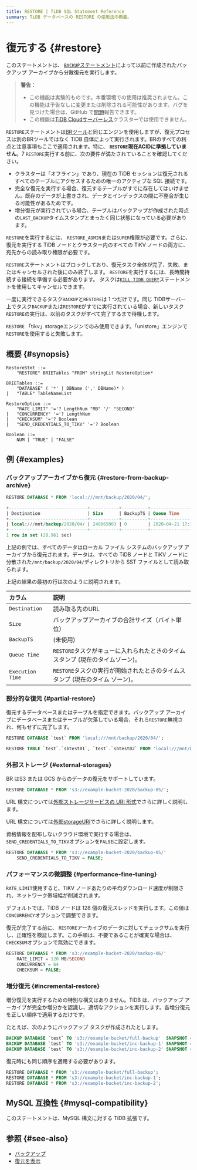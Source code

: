 ```yaml
---
title: RESTORE | TiDB SQL Statement Reference
summary: TiDB データベースの RESTORE の使用法の概要。
---
```


# 復元する {#restore}

このステートメントは、 [`BACKUP`ステートメント](/sql-statements/sql-statement-backup.md)によって以前に作成されたバックアップ アーカイブから分散復元を実行します。

> **警告：**
>
> -   この機能は実験的ものです。本番環境での使用は推奨されません。この機能は予告なしに変更または削除される可能性があります。バグを見つけた場合は、GitHub で[問題](https://github.com/pingcap/tidb/issues)報告できます。
> -   この機能は[TiDB Cloudサーバーレス](https://docs.pingcap.com/tidbcloud/select-cluster-tier#tidb-cloud-serverless)クラスターでは使用できません。

`RESTORE`ステートメントは[BRツール](https://docs.pingcap.com/tidb/stable/backup-and-restore-overview)と同じエンジンを使用しますが、復元プロセスは別のBRツールではなく TiDB 自体によって実行されます。BRのすべての利点と注意事項もここで適用されます。特に、 **`RESTORE`現在ACIDに準拠していません**。7 `RESTORE`実行する前に、次の要件が満たされていることを確認してください。

-   クラスターは「オフライン」であり、現在の TiDB セッションは復元されるすべてのテーブルにアクセスするための唯一のアクティブな SQL 接続です。
-   完全な復元を実行する場合、復元するテーブルがすでに存在してはいけません。既存のデータが上書きされ、データとインデックスの間に不整合が生じる可能性があるためです。
-   増分復元が実行されている場合、テーブルはバックアップが作成された時点の`LAST_BACKUP`タイムスタンプとまったく同じ状態になっている必要があります。

`RESTORE`を実行するには、 `RESTORE_ADMIN`または`SUPER`権限が必要です。さらに、復元を実行する TiDB ノードとクラスター内のすべての TiKV ノードの両方に、宛先からの読み取り権限が必要です。

`RESTORE`ステートメントはブロックしており、復元タスク全体が完了、失敗、またはキャンセルされた後にのみ終了します。 `RESTORE`を実行するには、長時間持続する接続を準備する必要があります。 タスクは[`KILL TIDB QUERY`](/sql-statements/sql-statement-kill.md)ステートメントを使用してキャンセルできます。

一度に実行できるタスク`BACKUP`と`RESTORE`は 1 つだけです。同じ TiDBサーバー上でタスク`BACKUP`または`RESTORE`がすでに実行されている場合、新しいタスク`RESTORE`の実行は、以前のタスクがすべて完了するまで待機します。

`RESTORE` 「tikv」storageエンジンでのみ使用できます。「unistore」エンジンで`RESTORE`を使用すると失敗します。

## 概要 {#synopsis}

```ebnf+diagram
RestoreStmt ::=
    "RESTORE" BRIETables "FROM" stringLit RestoreOption*

BRIETables ::=
    "DATABASE" ( '*' | DBName (',' DBName)* )
|   "TABLE" TableNameList

RestoreOption ::=
    "RATE_LIMIT" '='? LengthNum "MB" '/' "SECOND"
|   "CONCURRENCY" '='? LengthNum
|   "CHECKSUM" '='? Boolean
|   "SEND_CREDENTIALS_TO_TIKV" '='? Boolean

Boolean ::=
    NUM | "TRUE" | "FALSE"
```

## 例 {#examples}

### バックアップアーカイブから復元 {#restore-from-backup-archive}

```sql
RESTORE DATABASE * FROM 'local:///mnt/backup/2020/04/';
```

```sql
+------------------------------+-----------+----------+---------------------+---------------------+
| Destination                  | Size      | BackupTS | Queue Time          | Execution Time      |
+------------------------------+-----------+----------+---------------------+---------------------+
| local:///mnt/backup/2020/04/ | 248665063 | 0        | 2020-04-21 17:16:55 | 2020-04-21 17:16:55 |
+------------------------------+-----------+----------+---------------------+---------------------+
1 row in set (28.961 sec)
```

上記の例では、すべてのデータはローカル ファイル システムのバックアップ アーカイブから復元されます。データは、すべての TiDB ノードと TiKV ノードに分散された`/mnt/backup/2020/04/`ディレクトリから SST ファイルとして読み取られます。

上記の結果の最初の行は次のように説明されます。

| カラム              | 説明                                            |
| :--------------- | :-------------------------------------------- |
| `Destination`    | 読み取る先のURL                                     |
| `Size`           | バックアップアーカイブの合計サイズ（バイト単位）                      |
| `BackupTS`       | (未使用)                                         |
| `Queue Time`     | `RESTORE`タスクがキューに入れられたときのタイムスタンプ (現在のタイムゾーン)。 |
| `Execution Time` | `RESTORE`タスクの実行が開始されたときのタイムスタンプ (現在のタイム ゾーン)。 |

### 部分的な復元 {#partial-restore}

復元するデータベースまたはテーブルを指定できます。バックアップ アーカイブにデータベースまたはテーブルが欠落している場合、それら`RESTORE`無視され、何もせずに完了します。

```sql
RESTORE DATABASE `test` FROM 'local:///mnt/backup/2020/04/';
```

```sql
RESTORE TABLE `test`.`sbtest01`, `test`.`sbtest02` FROM 'local:///mnt/backup/2020/04/';
```

### 外部ストレージ {#external-storages}

BR はS3 または GCS からのデータの復元をサポートしています。

```sql
RESTORE DATABASE * FROM 's3://example-bucket-2020/backup-05/';
```

<CustomContent platform="tidb">

URL 構文については[外部ストレージサービスの URI 形式](/external-storage-uri.md)でさらに詳しく説明します。

</CustomContent>

<CustomContent platform="tidb-cloud">

URL 構文については[外部storageURI](https://docs.pingcap.com/tidb/stable/external-storage-uri)でさらに詳しく説明します。

</CustomContent>

資格情報を配布しないクラウド環境で実行する場合は、 `SEND_CREDENTIALS_TO_TIKV`オプションを`FALSE`に設定します。

```sql
RESTORE DATABASE * FROM 's3://example-bucket-2020/backup-05/'
    SEND_CREDENTIALS_TO_TIKV = FALSE;
```

### パフォーマンスの微調整 {#performance-fine-tuning}

`RATE_LIMIT`使用すると、TiKV ノードあたりの平均ダウンロード速度が制限され、ネットワーク帯域幅が削減されます。

デフォルトでは、TiDB ノードは 128 個の復元スレッドを実行します。この値は`CONCURRENCY`オプションで調整できます。

復元が完了する前に、 `RESTORE`アーカイブのデータに対してチェックサムを実行し、正確性を検証します。この手順は、不要であることが確実な場合は、 `CHECKSUM`オプションで無効にできます。

```sql
RESTORE DATABASE * FROM 's3://example-bucket-2020/backup-06/'
    RATE_LIMIT = 120 MB/SECOND
    CONCURRENCY = 64
    CHECKSUM = FALSE;
```

### 増分復元 {#incremental-restore}

増分復元を実行するための特別な構文はありません。TiDB は、バックアップ アーカイブが完全か増分かを認識し、適切なアクションを実行します。各増分復元を正しい順序で適用するだけです。

たとえば、次のようにバックアップ タスクが作成されたとします。

```sql
BACKUP DATABASE `test` TO 's3://example-bucket/full-backup'  SNAPSHOT = 413612900352000;
BACKUP DATABASE `test` TO 's3://example-bucket/inc-backup-1' SNAPSHOT = 414971854848000 LAST_BACKUP = 413612900352000;
BACKUP DATABASE `test` TO 's3://example-bucket/inc-backup-2' SNAPSHOT = 416353458585600 LAST_BACKUP = 414971854848000;
```

復元時にも同じ順序を適用する必要があります。

```sql
RESTORE DATABASE * FROM 's3://example-bucket/full-backup';
RESTORE DATABASE * FROM 's3://example-bucket/inc-backup-1';
RESTORE DATABASE * FROM 's3://example-bucket/inc-backup-2';
```

## MySQL 互換性 {#mysql-compatibility}

このステートメントは、MySQL 構文に対する TiDB 拡張です。

## 参照 {#see-also}

-   [バックアップ](/sql-statements/sql-statement-backup.md)
-   [復元を表示](/sql-statements/sql-statement-show-backups.md)
